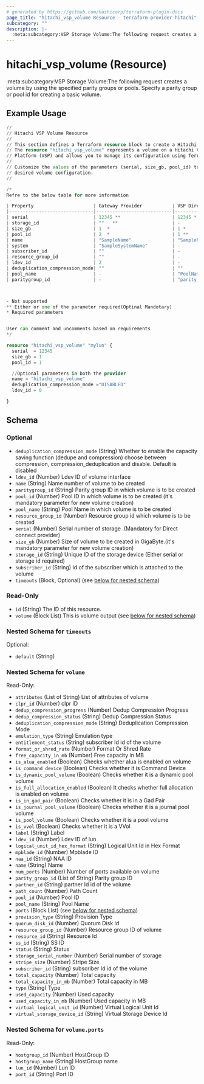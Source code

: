 ```yaml
---
# generated by https://github.com/hashicorp/terraform-plugin-docs
page_title: "hitachi_vsp_volume Resource - terraform-provider-hitachi"
subcategory: ""
description: |-
  :meta:subcategory:VSP Storage Volume:The following request creates a volume by using the specified parity groups or pools. Specify a parity group or pool id for creating a basic volume.
---
```


# hitachi_vsp_volume (Resource)

:meta:subcategory:VSP Storage Volume:The following request creates a volume by using the specified parity groups or pools. Specify a parity group or pool id for creating a basic volume.

## Example Usage

```terraform
//
// Hitachi VSP Volume Resource
//
// This section defines a Terraform resource block to create a Hitachi VSP volume.
// The resource "hitachi_vsp_volume" represents a volume on a Hitachi Virtual Storage
// Platform (VSP) and allows you to manage its configuration using Terraform.
//
// Customize the values of the parameters (serial, size_gb, pool_id) to match your
// desired volume configuration.
//

/* 
Refre to the below table for more information

| Property                      | Gateway Provider           | VSP Direct Connect Provider  |
|-------------------------------|----------------------------|------------------------------|
| serial                        | 12345 **                   | 12345 *                      |
| storage_id                    | ""   **                    | -                            |
| size_gb                       | 1  *                       | 1 *                          |
| pool_id                       | 2  *                       | 1 **                         |
| name                          | "SampleName"               | "SampleName"                 |
| system                        | "SampleSystemName"         | -                            |
| subscriber_id                 | ""                         | -                            |
| resource_group_id             | ""                         | -                            |
| ldev_id                       | 2                          | -                            |
| deduplication_compression_mode| ""                         | ""                           |
| pool_name                     | -                          | "PoolName"   **              |
| paritygroup_id                | -                          | "parity_group_id" **         |



- Not supported
** Either or one of the parameter required(Optinal Mandotary)
* Required parameters


User can comment and uncomments based on requirements
*/

resource "hitachi_vsp_volume" "mylun" {
  serial  = 12345
  size_gb = 1
  pool_id = 1

  //Optional parameters in both the provider
  name = "hitachi_vsp_volume"
  deduplication_compression_mode ="DISABLED"
  ldev_id = 0

}
```

<!-- schema generated by tfplugindocs -->
## Schema

### Optional

- `deduplication_compression_mode` (String) Whether to enable the capacity saving function (dedupe and compression) choose between compression, compression_deduplication and disable. Default is disabled
- `ldev_id` (Number) Ldev ID of volume interface
- `name` (String) Name number of volume to be created
- `paritygroup_id` (String) Parity group ID in which volume is to be created
- `pool_id` (Number) Pool ID in which volume is to be created (it's mandatory parameter for new volume creation)
- `pool_name` (String) Pool Name in which volume is to be created
- `resource_group_id` (Number) Resource group id which volume is to be created
- `serial` (Number) Serial number of storage .(Mandatory for Direct connect provider)
- `size_gb` (Number) Size of volume to be created in GigaByte.(it's mandatory parameter for new volume creation)
- `storage_id` (String) Unique ID of the storage device (Either serial or storage id required)
- `subscriber_id` (String) Id of the subscriber which is attached to the volume
- `timeouts` (Block, Optional) (see [below for nested schema](#nestedblock--timeouts))

### Read-Only

- `id` (String) The ID of this resource.
- `volume` (Block List) This is volume output (see [below for nested schema](#nestedblock--volume))

<a id="nestedblock--timeouts"></a>
### Nested Schema for `timeouts`

Optional:

- `default` (String)


<a id="nestedblock--volume"></a>
### Nested Schema for `volume`

Read-Only:

- `attributes` (List of String) List of attributes of volume
- `clpr_id` (Number) clpr ID
- `dedup_compression_progress` (Number) Dedup Compression Progress
- `dedup_compression_status` (String) Dedup Compression Status
- `deduplication_compression_mode` (String) Deduplication Compression Mode
- `emulation_type` (String) Emulation type
- `entitlement_status` (String) subscriber Id id  of the volume
- `format_or_shred_rate` (Number) Format Or Shred Rate
- `free_capacity_in_mb` (Number) Free capacity in MB
- `is_alua_enabled` (Boolean) Checks whether alua is enabled on volume
- `is_command_device` (Boolean) Checks whether it is Command Device
- `is_dynamic_pool_volume` (Boolean) Checks whether it is a dynamic pool volume
- `is_full_allocation_enabled` (Boolean) It checks whether full allocation is enabled on volume
- `is_in_gad_pair` (Boolean) Checks whether it is in a Gad Pair
- `is_journal_pool_volume` (Boolean) Checks whether it is a journal pool volume
- `is_pool_volume` (Boolean) Checks whether it is a pool volume
- `is_vvol` (Boolean) Checks whether it is a VVol
- `label` (String) Label
- `ldev_id` (Number) Ldev ID of lun
- `logical_unit_id_hex_format` (String) Logical Unit Id in Hex Format
- `mpblade_id` (Number) Mpblade ID
- `naa_id` (String) NAA ID
- `name` (String) Name
- `num_ports` (Number) Number of ports available on volume
- `parity_group_id` (List of String) Parity group ID
- `partner_id` (String) partner Id id  of the volume
- `path_count` (Number) Path Count
- `pool_id` (Number) Pool ID
- `pool_name` (String) Pool Name
- `ports` (Block List) (see [below for nested schema](#nestedblock--volume--ports))
- `provision_type` (String) Provision Type
- `quorum_disk_id` (Number) Quorum Disk Id
- `resource_group_id` (Number) Resource group ID of volume
- `resource_id` (String) Resource Id
- `ss_id` (String) SS ID
- `status` (String) Status
- `storage_serial_number` (Number) Serial number of storage
- `stripe_size` (Number) Stripe Size
- `subscriber_id` (String) subscriber Id id  of the volume
- `total_capacity` (Number) Total capacity
- `total_capacity_in_mb` (Number) Total capacity in MB
- `type` (String) Type
- `used_capacity` (Number) Used capacity
- `used_capacity_in_mb` (Number) Used capacity in MB
- `virtual_logical_unit_id` (Number) Virtual Logical Unit Id
- `virtual_storage_device_id` (String) Virtual Storage Device Id

<a id="nestedblock--volume--ports"></a>
### Nested Schema for `volume.ports`

Read-Only:

- `hostgroup_id` (Number) HostGroup ID
- `hostgroup_name` (String) HostGroup name
- `lun_id` (Number) Lun ID
- `port_id` (String) Port ID


